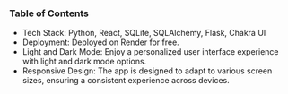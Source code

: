 ### Table of Contents

-   Tech Stack: Python, React, SQLite, SQLAlchemy, Flask, Chakra UI
-   Deployment: Deployed on Render for free.
-   Light and Dark Mode: Enjoy a personalized user interface experience with light and dark mode options.
-   Responsive Design: The app is designed to adapt to various screen sizes, ensuring a consistent experience across devices.
